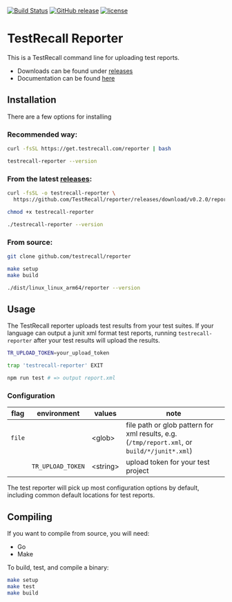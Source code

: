 [![Build Status](https://github.com/TestRecall/reporter/workflows/CI/badge.svg?branch=main)](https://github.com/TestRecall/reporter/actions?query=workflow%3ACI)
[![GitHub release](https://img.shields.io/github/release/TestRecall/reporter.svg)](https://github.com/TestRecall/reporter/releases/latest)
[![license](https://img.shields.io/github/license/TestRecall/reporter.svg)](https://github.com/TestRecall/reporter/blob/master/LICENSE)

# TestRecall Reporter

This is a TestRecall command line for uploading test reports.

- Downloads can be found under [releases][releases_url]
- Documentation can be found [here][docs_url]

## Installation

There are a few options for installing

### Recommended way:

```bash
curl -fsSL https://get.testrecall.com/reporter | bash

testrecall-reporter --version
```

### From the latest [releases][releases_url]:

```bash
curl -fsSL -o testrecall-reporter \
  https://github.com/TestRecall/reporter/releases/download/v0.2.0/reporter_Linux_x86_64

chmod +x testrecall-reporter

./testrecall-reporter --version
```

### From source:

```bash
git clone github.com/testrecall/reporter

make setup
make build

./dist/linux_linux_arm64/reporter --version
```

## Usage

The TestRecall reporter uploads test results from your test suites. If your
language can output a junit xml format test reports, running `testrecall-reporter`
after your test results will upload the results.

```bash
TR_UPLOAD_TOKEN=your_upload_token

trap 'testrecall-reporter' EXIT

npm run test # => output report.xml
```

### Configuration

| flag   | environment       | values     | note                                                                                         |
| ------ | ----------------- | ---------- | -------------------------------------------------------------------------------------------- |
| `file` |                   | \<glob\>   | file path or glob pattern for xml results, e.g. (`/tmp/report.xml`, or `build/*/junit*.xml`) |
|        | `TR_UPLOAD_TOKEN` | \<string\> | upload token for your test project                                                           |

The test reporter will pick up most configuration options by default, including common default locations for test reports.

## Compiling

If you want to compile from source, you will need:

- Go
- Make

To build, test, and compile a binary:

```bash
make setup
make test
make build
```

[releases_url]: https://github.com/TestRecall/reporter/releases
[docs_url]: https://testrecall.com/docs
